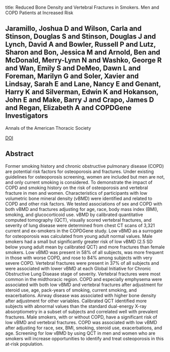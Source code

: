 title: Reduced Bone Density and Vertebral Fractures in Smokers. Men and COPD Patients at Increased Risk

## Jaramillo, Joshua D and Wilson, Carla and Stinson, Douglas S and Stinson, Douglas J and Lynch, David A and Bowler, Russell P and Lutz, Sharon and Bon, Jessica M and Arnold, Ben and McDonald, Merry-Lynn N and Washko, George R and Wan, Emily S and DeMeo, Dawn L and Foreman, Marilyn G and Soler, Xavier and Lindsay, Sarah E and Lane, Nancy E and Genant, Harry K and Silverman, Edwin K and Hokanson, John E and Make, Barry J and Crapo, James D and Regan, Elizabeth A and COPDGene Investigators
Annals of the American Thoracic Society

<a href="https://doi.org/10.1513/AnnalsATS.201412-591OC">DOI</a>

## Abstract
Former smoking history and chronic obstructive pulmonary disease (COPD) are potential risk factors for osteoporosis and fractures. Under existing guidelines for osteoporosis screening, women are included but men are not, and only current smoking is considered. To demonstrate the impact of COPD and smoking history on the risk of osteoporosis and vertebral fracture in men and women. Characteristics of participants with low volumetric bone mineral density (vBMD) were identified and related to COPD and other risk factors. We tested associations of sex and COPD with both vBMD and fractures adjusting for age, race, body mass index (BMI), smoking, and glucocorticoid use. vBMD by calibrated quantitative computed tomography (QCT), visually scored vertebral fractures, and severity of lung disease were determined from chest CT scans of 3,321 current and ex-smokers in the COPDGene study. Low vBMD as a surrogate for osteoporosis was calculated from young adult normal values. Male smokers had a small but significantly greater risk of low vBMD (2.5 SD below young adult mean by calibrated QCT) and more fractures than female smokers. Low vBMD was present in 58% of all subjects, was more frequent in those with worse COPD, and rose to 84% among subjects with very severe COPD. Vertebral fractures were present in 37% of all subjects and were associated with lower vBMD at each Global Initiative for Chronic Obstructive Lung Disease stage of severity. Vertebral fractures were most common in the midthoracic region. COPD and especially emphysema were associated with both low vBMD and vertebral fractures after adjustment for steroid use, age, pack-years of smoking, current smoking, and exacerbations. Airway disease was associated with higher bone density after adjustment for other variables. Calibrated QCT identified more subjects with abnormal values than the standard dual-energy X-ray absorptiometry in a subset of subjects and correlated well with prevalent fractures. Male smokers, with or without COPD, have a significant risk of low vBMD and vertebral fractures. COPD was associated with low vBMD after adjusting for race, sex, BMI, smoking, steroid use, exacerbations, and age. Screening for low vBMD by using QCT in men and women who are smokers will increase opportunities to identify and treat osteoporosis in this at-risk population.

